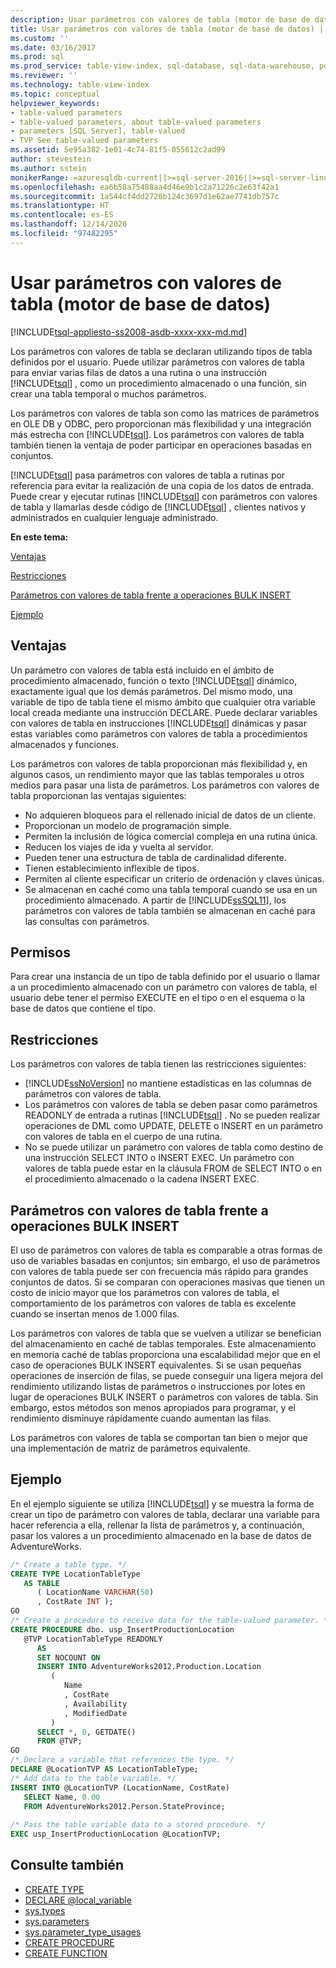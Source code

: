 ```yaml
---
description: Usar parámetros con valores de tabla (motor de base de datos)
title: Usar parámetros con valores de tabla (motor de base de datos) | Microsoft Docs
ms.custom: ''
ms.date: 03/16/2017
ms.prod: sql
ms.prod_service: table-view-index, sql-database, sql-data-warehouse, pdw
ms.reviewer: ''
ms.technology: table-view-index
ms.topic: conceptual
helpviewer_keywords:
- table-valued parameters
- table-valued parameters, about table-valued parameters
- parameters [SQL Server], table-valued
- TVP See table-valued parameters
ms.assetid: 5e95a382-1e01-4c74-81f5-055612c2ad99
author: stevestein
ms.author: sstein
monikerRange: =azuresqldb-current||>=sql-server-2016||>=sql-server-linux-2017||=azuresqldb-mi-current
ms.openlocfilehash: ea6b58a75488aa4d46e9b1c2a71226c2e63f42a1
ms.sourcegitcommit: 1a544cf4dd2720b124c3697d1e62ae7741db757c
ms.translationtype: HT
ms.contentlocale: es-ES
ms.lasthandoff: 12/14/2020
ms.locfileid: "97482295"
---
```

# <a name="use-table-valued-parameters-database-engine"></a>Usar parámetros con valores de tabla (motor de base de datos)

[!INCLUDE[tsql-appliesto-ss2008-asdb-xxxx-xxx-md.md](../../includes/tsql-appliesto-ss2008-asdb-xxxx-xxx-md.md)]

Los parámetros con valores de tabla se declaran utilizando tipos de tabla definidos por el usuario. Puede utilizar parámetros con valores de tabla para enviar varias filas de datos a una rutina o una instrucción [!INCLUDE[tsql](../../includes/tsql-md.md)] , como un procedimiento almacenado o una función, sin crear una tabla temporal o muchos parámetros.

Los parámetros con valores de tabla son como las matrices de parámetros en OLE DB y ODBC, pero proporcionan más flexibilidad y una integración más estrecha con [!INCLUDE[tsql](../../includes/tsql-md.md)]. Los parámetros con valores de tabla también tienen la ventaja de poder participar en operaciones basadas en conjuntos.

[!INCLUDE[tsql](../../includes/tsql-md.md)] pasa parámetros con valores de tabla a rutinas por referencia para evitar la realización de una copia de los datos de entrada. Puede crear y ejecutar rutinas [!INCLUDE[tsql](../../includes/tsql-md.md)] con parámetros con valores de tabla y llamarlas desde código de [!INCLUDE[tsql](../../includes/tsql-md.md)] , clientes nativos y administrados en cualquier lenguaje administrado.

 **En este tema:**

[Ventajas](#Benefits)

[Restricciones](#Restrictions)

[Parámetros con valores de tabla frente a operaciones BULK INSERT](#BulkInsert)

[Ejemplo](#Example)

## <a name="benefits"></a><a name="Benefits"></a> Ventajas

Un parámetro con valores de tabla está incluido en el ámbito de procedimiento almacenado, función o texto [!INCLUDE[tsql](../../includes/tsql-md.md)] dinámico, exactamente igual que los demás parámetros. Del mismo modo, una variable de tipo de tabla tiene el mismo ámbito que cualquier otra variable local creada mediante una instrucción DECLARE. Puede declarar variables con valores de tabla en instrucciones [!INCLUDE[tsql](../../includes/tsql-md.md)] dinámicas y pasar estas variables como parámetros con valores de tabla a procedimientos almacenados y funciones.

Los parámetros con valores de tabla proporcionan más flexibilidad y, en algunos casos, un rendimiento mayor que las tablas temporales u otros medios para pasar una lista de parámetros. Los parámetros con valores de tabla proporcionan las ventajas siguientes:

- No adquieren bloqueos para el rellenado inicial de datos de un cliente.
- Proporcionan un modelo de programación simple.
- Permiten la inclusión de lógica comercial compleja en una rutina única.
- Reducen los viajes de ida y vuelta al servidor.
- Pueden tener una estructura de tabla de cardinalidad diferente.
- Tienen establecimiento inflexible de tipos.
- Permiten al cliente especificar un criterio de ordenación y claves únicas.
- Se almacenan en caché como una tabla temporal cuando se usa en un procedimiento almacenado. A partir de [!INCLUDE[ssSQL11](../../includes/sssql11-md.md)], los parámetros con valores de tabla también se almacenan en caché para las consultas con parámetros.

## <a name="permissions"></a><a name="Permissions"></a> Permisos
Para crear una instancia de un tipo de tabla definido por el usuario o llamar a un procedimiento almacenado con un parámetro con valores de tabla, el usuario debe tener el permiso EXECUTE en el tipo o en el esquema o la base de datos que contiene el tipo.

## <a name="restrictions"></a><a name="Restrictions"></a> Restricciones

Los parámetros con valores de tabla tienen las restricciones siguientes:

- [!INCLUDE[ssNoVersion](../../includes/ssnoversion-md.md)] no mantiene estadísticas en las columnas de parámetros con valores de tabla.
- Los parámetros con valores de tabla se deben pasar como parámetros READONLY de entrada a rutinas [!INCLUDE[tsql](../../includes/tsql-md.md)] . No se pueden realizar operaciones de DML como UPDATE, DELETE o INSERT en un parámetro con valores de tabla en el cuerpo de una rutina.
- No se puede utilizar un parámetro con valores de tabla como destino de una instrucción SELECT INTO o INSERT EXEC. Un parámetro con valores de tabla puede estar en la cláusula FROM de SELECT INTO o en el procedimiento almacenado o la cadena INSERT EXEC.

## <a name="table-valued-parameters-vs-bulk-insert-operations"></a><a name="BulkInsert"></a> Parámetros con valores de tabla frente a operaciones BULK INSERT

El uso de parámetros con valores de tabla es comparable a otras formas de uso de variables basadas en conjuntos; sin embargo, el uso de parámetros con valores de tabla puede ser con frecuencia más rápido para grandes conjuntos de datos. Si se comparan con operaciones masivas que tienen un costo de inicio mayor que los parámetros con valores de tabla, el comportamiento de los parámetros con valores de tabla es excelente cuando se insertan menos de 1.000 filas.

Los parámetros con valores de tabla que se vuelven a utilizar se benefician del almacenamiento en caché de tablas temporales. Este almacenamiento en memoria caché de tablas proporciona una escalabilidad mejor que en el caso de operaciones BULK INSERT equivalentes. Si se usan pequeñas operaciones de inserción de filas, se puede conseguir una ligera mejora del rendimiento utilizando listas de parámetros o instrucciones por lotes en lugar de operaciones BULK INSERT o parámetros con valores de tabla. Sin embargo, estos métodos son menos apropiados para programar, y el rendimiento disminuye rápidamente cuando aumentan las filas.

Los parámetros con valores de tabla se comportan tan bien o mejor que una implementación de matriz de parámetros equivalente.

## <a name="example"></a><a name="Example"></a> Ejemplo

En el ejemplo siguiente se utiliza [!INCLUDE[tsql](../../includes/tsql-md.md)] y se muestra la forma de crear un tipo de parámetro con valores de tabla, declarar una variable para hacer referencia a ella, rellenar la lista de parámetros y, a continuación, pasar los valores a un procedimiento almacenado en la base de datos de AdventureWorks.

```sql
/* Create a table type. */
CREATE TYPE LocationTableType 
   AS TABLE
      ( LocationName VARCHAR(50)
      , CostRate INT );
GO
/* Create a procedure to receive data for the table-valued parameter. */
CREATE PROCEDURE dbo. usp_InsertProductionLocation
   @TVP LocationTableType READONLY
      AS
      SET NOCOUNT ON
      INSERT INTO AdventureWorks2012.Production.Location
         (
            Name
            , CostRate
            , Availability
            , ModifiedDate
         )
      SELECT *, 0, GETDATE()
      FROM @TVP;
GO
/* Declare a variable that references the type. */
DECLARE @LocationTVP AS LocationTableType;
/* Add data to the table variable. */
INSERT INTO @LocationTVP (LocationName, CostRate)
   SELECT Name, 0.00
   FROM AdventureWorks2012.Person.StateProvince;
  
/* Pass the table variable data to a stored procedure. */
EXEC usp_InsertProductionLocation @LocationTVP;
```

## <a name="see-also"></a>Consulte también

- [CREATE TYPE](../../t-sql/statements/create-type-transact-sql.md)
- [DECLARE @local_variable](../../t-sql/language-elements/declare-local-variable-transact-sql.md)
- [sys.types](../../relational-databases/system-catalog-views/sys-types-transact-sql.md)
- [sys.parameters](../../relational-databases/system-catalog-views/sys-parameters-transact-sql.md)
- [sys.parameter_type_usages](../../relational-databases/system-catalog-views/sys-parameter-type-usages-transact-sql.md)
- [CREATE PROCEDURE](../../t-sql/statements/create-procedure-transact-sql.md)
- [CREATE FUNCTION](../../t-sql/statements/create-function-transact-sql.md)  
